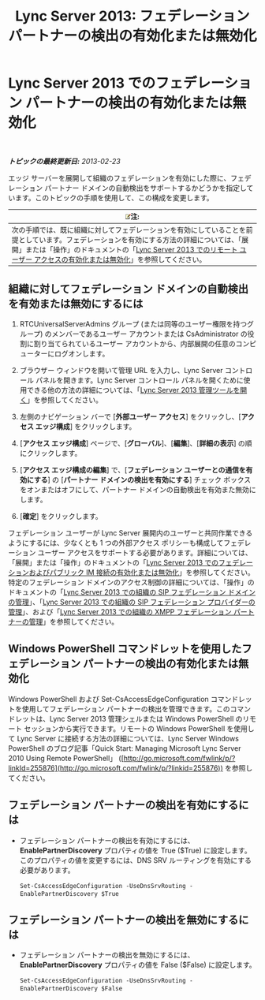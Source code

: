 ﻿---
title: 'Lync Server 2013: フェデレーション パートナーの検出の有効化または無効化'
TOCTitle: フェデレーション パートナーの検出の有効化または無効化
ms:assetid: 91fd036b-b1af-47cf-b1cf-0aa0a783c2aa
ms:mtpsurl: https://technet.microsoft.com/ja-jp/library/Gg182550(v=OCS.15)
ms:contentKeyID: 48272872
ms.date: 05/19/2016
mtps_version: v=OCS.15
ms.translationtype: HT
---

# Lync Server 2013 でのフェデレーション パートナーの検出の有効化または無効化

 

_**トピックの最終更新日:** 2013-02-23_

エッジ サーバーを展開して組織のフェデレーションを有効にした際に、フェデレーション パートナー ドメインの自動検出をサポートするかどうかを指定しています。このトピックの手順を使用して、この構成を変更します。

<table>
<thead>
<tr class="header">
<th><img src="images/Gg412781.note(OCS.15).gif" title="note" alt="note" />注:</th>
</tr>
</thead>
<tbody>
<tr class="odd">
<td>次の手順では、既に組織に対してフェデレーションを有効にしていることを前提としています。フェデレーションを有効にする方法の詳細については、「展開」または「操作」のドキュメントの「<a href="lync-server-2013-enable-or-disable-remote-user-access.md">Lync Server 2013 でのリモート ユーザー アクセスの有効化または無効化</a>」を参照してください。</td>
</tr>
</tbody>
</table>


## 組織に対してフェデレーション ドメインの自動検出を有効または無効にするには

1.  RTCUniversalServerAdmins グループ (または同等のユーザー権限を持つグループ) のメンバーであるユーザー アカウントまたは CsAdministrator の役割に割り当てられているユーザー アカウントから、内部展開の任意のコンピューターにログオンします。

2.  ブラウザー ウィンドウを開いて管理 URL を入力し、Lync Server コントロール パネルを開きます。Lync Server コントロール パネルを開くために使用できる他の方法の詳細については、「[Lync Server 2013 管理ツールを開く](lync-server-2013-open-lync-server-administrative-tools.md)」を参照してください。

3.  左側のナビゲーション バーで \[**外部ユーザー アクセス**\] をクリックし、\[**アクセス エッジ構成**\] をクリックします。

4.  \[**アクセス エッジ構成**\] ページで、\[**グローバル**\]、\[**編集**\]、\[**詳細の表示**\] の順にクリックします。

5.  \[**アクセス エッジ構成の編集**\] で、\[**フェデレーション ユーザーとの通信を有効にする**\] の \[**パートナー ドメインの検出を有効にする**\] チェック ボックスをオンまたはオフにして、パートナー ドメインの自動検出を有効また無効にします。

6.  \[**確定**\] をクリックします。

フェデレーション ユーザーが Lync Server 展開内のユーザーと共同作業できるようにするには、少なくとも 1 つの外部アクセス ポリシーも構成してフェデレーション ユーザー アクセスをサポートする必要があります。詳細については、「展開」または「操作」のドキュメントの「[Lync Server 2013 でのフェデレーションおよびパブリック IM 接続の有効化または無効化](lync-server-2013-enable-or-disable-federation-and-public-im-connectivity.md)」を参照してください。特定のフェデレーション ドメインのアクセス制御の詳細については、「操作」のドキュメントの「[Lync Server 2013 での組織の SIP フェデレーション ドメインの管理](lync-server-2013-manage-sip-federated-domains-for-your-organization.md)」、「[Lync Server 2013 での組織の SIP フェデレーション プロバイダーの管理](lync-server-2013-manage-sip-federated-providers-for-your-organization.md)」、および「[Lync Server 2013 での組織の XMPP フェデレーション パートナーの管理](lync-server-2013-manage-xmpp-federated-partners-for-your-organization.md)」を参照してください。

## Windows PowerShell コマンドレットを使用したフェデレーション パートナーの検出の有効化または無効化

Windows PowerShell および Set-CsAccessEdgeConfiguration コマンドレットを使用してフェデレーション パートナーの検出を管理できます。このコマンドレットは、Lync Server 2013 管理シェルまたは Windows PowerShell のリモート セッションから実行できます。リモートの Windows PowerShell を使用して Lync Server に接続する方法の詳細については、Lync Server Windows PowerShell のブログ記事「Quick Start: Managing Microsoft Lync Server 2010 Using Remote PowerShell」 ([http://go.microsoft.com/fwlink/p/?linkId=255876](http://go.microsoft.com/fwlink/p/?linkid=255876)) を参照してください。

## フェデレーション パートナーの検出を有効にするには

  - フェデレーション パートナーの検出を有効にするには、 **EnablePartnerDiscovery** プロパティの値を True ($True) に設定します。このプロパティの値を変更するには、DNS SRV ルーティングを有効にする必要があります。
    
        Set-CsAccessEdgeConfiguration -UseDnsSrvRouting -EnablePartnerDiscovery $True

## フェデレーション パートナーの検出を無効にするには

  - フェデレーション パートナーの検出を無効にするには、 **EnablePartnerDiscovery** プロパティの値を False ($False) に設定します。
    
        Set-CsAccessEdgeConfiguration -UseDnsSrvRouting -EnablePartnerDiscovery $False


